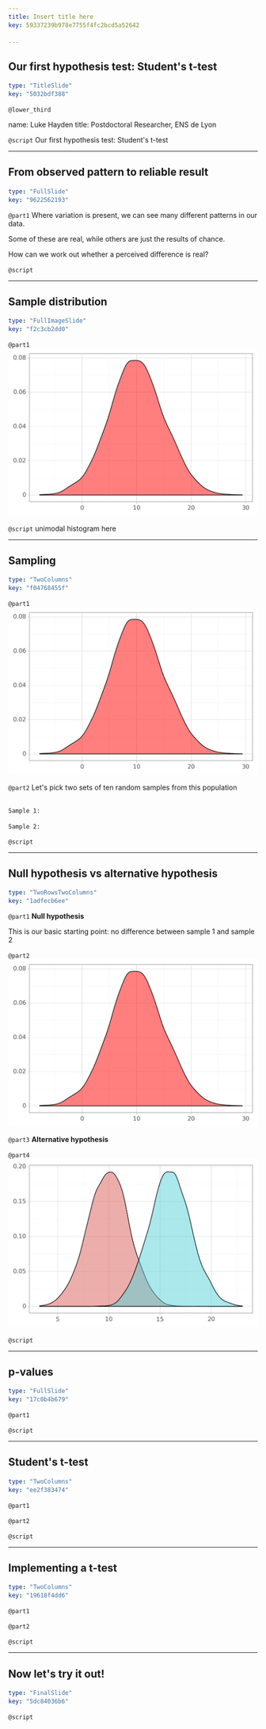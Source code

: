```yaml
---
title: Insert title here
key: 59337239b978e7755f4fc2bcd5a52642

---
```

## Our first hypothesis test: Student's t-test

```yaml
type: "TitleSlide"
key: "5032bdf388"
```

`@lower_third`

name: Luke Hayden
title: Postdoctoral Researcher, ENS de Lyon


`@script`
Our first hypothesis test: Student's t-test


---
## From observed pattern to reliable result

```yaml
type: "FullSlide"
key: "9622562193"
```

`@part1`
Where variation is present, we can see many different patterns in our data. 

Some of these are real, while others are just the results of chance. 

How can we work out whether a perceived difference is real?


`@script`



---
## Sample distribution

```yaml
type: "FullImageSlide"
key: "f2c3cb2dd0"
```

`@part1`
![](https://raw.githubusercontent.com/luke-hayden/courses-experimental-design-in-python-luke-hayden/master/unimod.png)


`@script`
unimodal histogram here


---
## Sampling

```yaml
type: "TwoColumns"
key: "f04768455f"
```

`@part1`
![](https://raw.githubusercontent.com/luke-hayden/courses-experimental-design-in-python-luke-hayden/master/unimod.png)


`@part2`
Let's pick two sets of ten random samples from this population

```

Sample 1: 

Sample 2: 

```


`@script`



---
## Null hypothesis vs alternative hypothesis

```yaml
type: "TwoRowsTwoColumns"
key: "1adfecb6ee"
```

`@part1`
**Null hypothesis**

This is our basic starting point: no difference between sample 1 and sample 2


`@part2`
![](https://raw.githubusercontent.com/luke-hayden/courses-experimental-design-in-python-luke-hayden/master/unimod.png)


`@part3`
**Alternative hypothesis**


`@part4`
![](https://raw.githubusercontent.com/luke-hayden/courses-experimental-design-in-python-luke-hayden/master/bimod.png)


`@script`



---
## p-values

```yaml
type: "FullSlide"
key: "17c0b4b679"
```

`@part1`



`@script`



---
## Student's t-test

```yaml
type: "TwoColumns"
key: "ee2f383474"
```

`@part1`



`@part2`



`@script`



---
## Implementing a t-test

```yaml
type: "TwoColumns"
key: "19618f4dd6"
```

`@part1`



`@part2`



`@script`



---
## Now let's try it out!

```yaml
type: "FinalSlide"
key: "5dc84036b6"
```

`@script`


